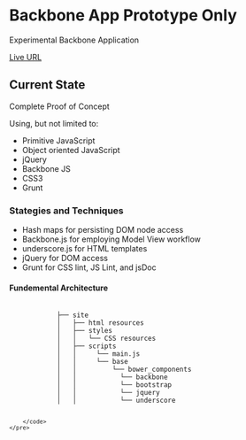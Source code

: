 <h1>Backbone App Prototype Only</h1> 
<p>Experimental Backbone Application</p>
<p><a href="http://jvmqueue.com/backbone/site/">Live URL</a></p>
<h2>Current State</h2>
<p>Complete Proof of Concept</p>
<p>Using, but not limited to:</p>
<ul>
	<li>Primitive JavaScript</li>
	<li>Object oriented JavaScript</li>
	<li>jQuery</li>
	<li>Backbone JS</li>	
	<li>CSS3</li>	
	<li>Grunt</li>
</ul>
<h3>Stategies and Techniques</h3>
<ul>
	<li>Hash maps for persisting DOM node access</li>
	<li>Backbone.js for employing Model View workflow</li>
	<li>underscore.js for HTML templates</li>
	<li>jQuery for DOM access</li>
	<li>Grunt for CSS lint, JS Lint, and jsDoc</li>
</ul>
</ul>
<h4>Fundemental Architecture</h4>
<div>
	<pre>
		<code>
			├── site
			│   ├── html resources
			│   ├── styles
			│   │   └── CSS resources
			│   ├── scripts
			│   │     └── main.js
			│   │     └── base
			│   │         └── bower_components
			│   │         	└── backbone
			│   │         	└── bootstrap
			│   │         	└── jquery
			│   │         	└── underscore
			
		</code>
	</pre>
</div>


 

 

